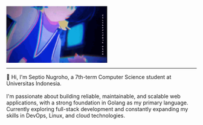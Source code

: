 
<img align="center" height="150" src="neko-reset.gif"  />

---

👋 Hi, I'm Septio Nugroho, a 7th-term Computer Science student at Universitas Indonesia.
<br>
<br>
I'm passionate about building reliable, maintainable, and scalable web applications, with a strong foundation in Golang as my primary language. Currently exploring full-stack development and constantly expanding my skills in DevOps, Linux, and cloud technologies.

